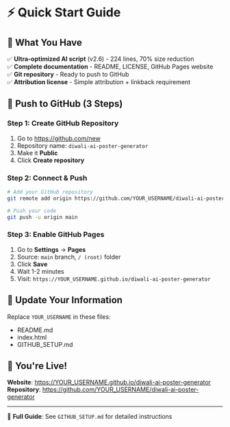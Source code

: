 # ⚡ Quick Start Guide

## 🎯 What You Have

✅ **Ultra-optimized AI script** (v2.6) - 224 lines, 70% size reduction  
✅ **Complete documentation** - README, LICENSE, GitHub Pages website  
✅ **Git repository** - Ready to push to GitHub  
✅ **Attribution license** - Simple attribution + linkback requirement  

## 🚀 Push to GitHub (3 Steps)

### Step 1: Create GitHub Repository
1. Go to https://github.com/new
2. Repository name: `diwali-ai-poster-generator`
3. Make it **Public**
4. Click **Create repository**

### Step 2: Connect & Push
```bash
# Add your GitHub repository
git remote add origin https://github.com/YOUR_USERNAME/diwali-ai-poster-generator.git

# Push your code
git push -u origin main
```

### Step 3: Enable GitHub Pages
1. Go to **Settings** → **Pages**
2. Source: `main` branch, `/ (root)` folder
3. Click **Save**
4. Wait 1-2 minutes
5. Visit: `https://YOUR_USERNAME.github.io/diwali-ai-poster-generator`

## 📝 Update Your Information

Replace `YOUR_USERNAME` in these files:
- README.md
- index.html
- GITHUB_SETUP.md

## 🎉 You're Live!

**Website**: https://YOUR_USERNAME.github.io/diwali-ai-poster-generator  
**Repository**: https://github.com/YOUR_USERNAME/diwali-ai-poster-generator

---

📖 **Full Guide**: See `GITHUB_SETUP.md` for detailed instructions

